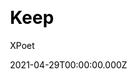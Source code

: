 ---
title: Keep
github: https://github.com/XPoet/hexo-theme-keep
demo: https://xpoet.cn/
license: MIT
author: XPoet
author_link: ''
author_twitter: ''
date: 2021-04-29T00:00:00.000Z
ssg:
  - Hexo
cms: null
css: null
category: null
description: A simple and elegant theme for Hexo. It makes you more focused on writing.
draft: true
publish_date: '2020-03-12T07:34:20Z'
update_date: '2021-12-04T13:39:54Z'
github_star: 954
github_fork: 148
---